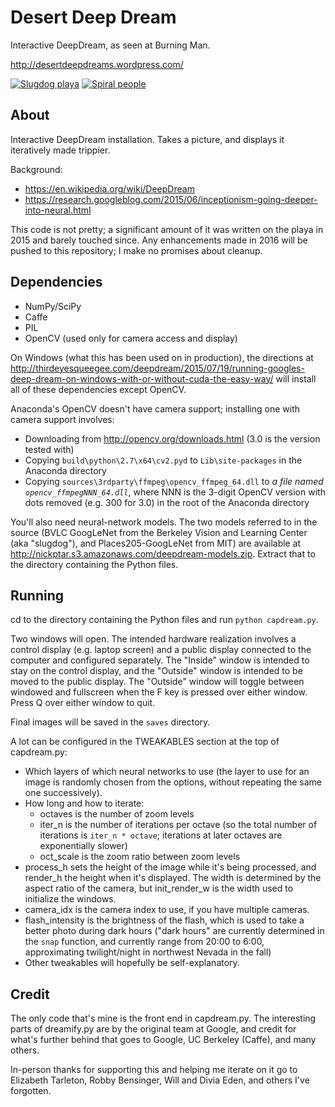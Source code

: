 # Desert Deep Dream
Interactive DeepDream, as seen at Burning Man.

http://desertdeepdreams.wordpress.com/

[![Slugdog playa](http://i.imgur.com/TtaIWRPl.jpg)](http://i.imgur.com/TtaIWRP.jpg)
[![Spiral people](http://i.imgur.com/TFq0iFAl.jpg)](http://i.imgur.com/TFq0iFA.jpg)

## About

Interactive DeepDream installation. Takes a picture, and displays it iteratively made trippier.

Background:
* https://en.wikipedia.org/wiki/DeepDream
* https://research.googleblog.com/2015/06/inceptionism-going-deeper-into-neural.html

This code is not pretty; a significant amount of it was written on the playa in 2015 and barely touched since. Any enhancements made
in 2016 will be pushed to this repository; I make no promises about cleanup.

## Dependencies

* NumPy/SciPy
* Caffe
* PIL
* OpenCV (used only for camera access and display)

On Windows (what this has been used on in production), the directions at
http://thirdeyesqueegee.com/deepdream/2015/07/19/running-googles-deep-dream-on-windows-with-or-without-cuda-the-easy-way/
will install all of these dependencies except OpenCV.

Anaconda's OpenCV doesn't have camera support; installing one with camera support
involves:

* Downloading from http://opencv.org/downloads.html (3.0 is the version tested with)
* Copying `build\python\2.7\x64\cv2.pyd` to `Lib\site-packages` in the Anaconda directory
* Copying `sources\3rdparty\ffmpeg\opencv_ffmpeg_64.dll` to *a file named `opencv_ffmpegNNN_64.dll`*, where NNN is the 3-digit OpenCV version with dots removed (e.g. 300 for 3.0) in the root of the Anaconda directory

You'll also need neural-network models. The two models referred to in the source (BVLC GoogLeNet from the Berkeley Vision and Learning
Center (aka "slugdog"), and Places205-GoogLeNet from MIT) are available at http://nickptar.s3.amazonaws.com/deepdream-models.zip. Extract
that to the directory containing the Python files.

## Running
cd to the directory containing the Python files and run `python capdream.py`.

Two windows will open. The intended hardware realization involves a control display (e.g. laptop screen) and a public display connected
to the computer and configured separately.
The "Inside" window is intended to stay on the control display, and the "Outside" window is intended to be moved to the public display.
The "Outside" window will toggle between windowed and fullscreen when the F key is pressed over either window.
Press Q over either window to quit.

Final images will be saved in the `saves` directory.

A lot can be configured in the TWEAKABLES section at the top of capdream.py:

* Which layers of which neural networks to use (the layer to use for an image is randomly chosen from the options, without repeating the
  same one successively).
* How long and how to iterate:
  * octaves is the number of zoom levels
  * iter_n is the number of iterations per octave (so the total number of iterations is `iter_n * octave`; iterations at later octaves are exponentially slower)
  * oct_scale is the zoom ratio between zoom levels
* process_h sets the height of the image while it's being processed, and render_h the height when it's displayed. The width is determined
  by the aspect ratio of the camera, but init_render_w is the width used to initialize the windows.
* camera_idx is the camera index to use, if you have multiple cameras.
* flash_intensity is the brightness of the flash, which is used to take a better photo during dark hours ("dark hours" are
  currently determined in the `snap` function, and currently range from 20:00 to 6:00, approximating twilight/night in northwest
  Nevada in the fall)
* Other tweakables will hopefully be self-explanatory.

## Credit
The only code that's mine is the front end in capdream.py. The interesting parts of dreamify.py are by the original team at Google, and
credit for what's further behind that goes to Google, UC Berkeley (Caffe), and many others.

In-person thanks for supporting this and helping me iterate on it go to Elizabeth Tarleton, Robby Bensinger, Will and Divia Eden, and others I've forgotten.
